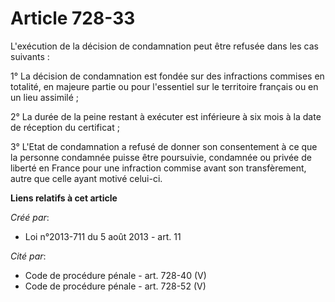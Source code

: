 # Article 728-33

L'exécution de la décision de condamnation peut être refusée dans les cas suivants : 

1° La décision de condamnation est fondée sur des infractions commises en totalité, en majeure partie ou pour l'essentiel sur
le territoire français ou en un lieu assimilé ; 

2° La durée de la peine restant à exécuter est inférieure à six mois à la date de réception du certificat ; 

3° L'Etat de condamnation a refusé de donner son consentement à ce que la personne condamnée puisse être poursuivie,
condamnée ou privée de liberté en France pour une infraction commise avant son transfèrement, autre que celle ayant motivé
celui-ci.

**Liens relatifs à cet article**

_Créé par_:

  - Loi n°2013-711 du 5 août 2013 - art. 11

_Cité par_:

  - Code de procédure pénale - art. 728-40 (V)
  - Code de procédure pénale - art. 728-52 (V)
